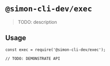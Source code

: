 # `@simon-cli-dev/exec`

> TODO: description

## Usage

```
const exec = require('@simon-cli-dev/exec');

// TODO: DEMONSTRATE API
```
